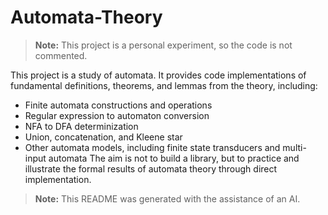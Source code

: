 # Automata-Theory
> **Note:** This project is a personal experiment, so the code is not commented.

This project is a study of automata. It provides code implementations of fundamental definitions, theorems, and lemmas from the theory, including:

- Finite automata constructions and operations
- Regular expression to automaton conversion
- NFA to DFA determinization
- Union, concatenation, and Kleene star
- Other automata models, including finite state transducers and multi-input automata
The aim is not to build a library, but to practice and illustrate the formal results of automata theory through direct implementation.

> **Note:** This README was generated with the assistance of an AI.
